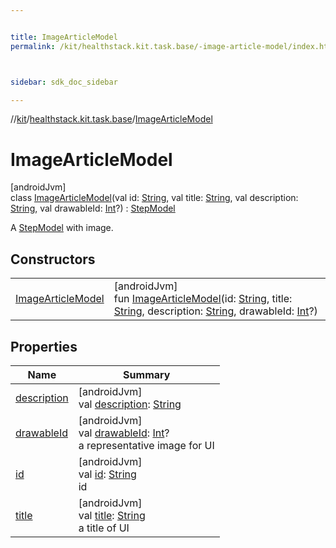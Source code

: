 ```yaml
---


title: ImageArticleModel
permalink: /kit/healthstack.kit.task.base/-image-article-model/index.html



sidebar: sdk_doc_sidebar

---
```



//[kit](/kit.html)/[healthstack.kit.task.base](../index.html)/[ImageArticleModel](index.html)



# ImageArticleModel



[androidJvm]\
class [ImageArticleModel](index.html)(val id: [String](https://kotlinlang.org/api/latest/jvm/stdlib/kotlin/-string/index.html), val title: [String](https://kotlinlang.org/api/latest/jvm/stdlib/kotlin/-string/index.html), val description: [String](https://kotlinlang.org/api/latest/jvm/stdlib/kotlin/-string/index.html), val drawableId: [Int](https://kotlinlang.org/api/latest/jvm/stdlib/kotlin/-int/index.html)?) : [StepModel](../-step-model/index.html)

A [StepModel](../-step-model/index.html) with image.



## Constructors


| | |
|---|---|
| [ImageArticleModel](-image-article-model.html) | [androidJvm]<br>fun [ImageArticleModel](-image-article-model.html)(id: [String](https://kotlinlang.org/api/latest/jvm/stdlib/kotlin/-string/index.html), title: [String](https://kotlinlang.org/api/latest/jvm/stdlib/kotlin/-string/index.html), description: [String](https://kotlinlang.org/api/latest/jvm/stdlib/kotlin/-string/index.html), drawableId: [Int](https://kotlinlang.org/api/latest/jvm/stdlib/kotlin/-int/index.html)?) |


## Properties


| Name | Summary |
|---|---|
| [description](description.html) | [androidJvm]<br>val [description](description.html): [String](https://kotlinlang.org/api/latest/jvm/stdlib/kotlin/-string/index.html) |
| [drawableId](../-step-model/drawable-id.html) | [androidJvm]<br>val [drawableId](../-step-model/drawable-id.html): [Int](https://kotlinlang.org/api/latest/jvm/stdlib/kotlin/-int/index.html)?<br>a representative image for UI |
| [id](../-step-model/id.html) | [androidJvm]<br>val [id](../-step-model/id.html): [String](https://kotlinlang.org/api/latest/jvm/stdlib/kotlin/-string/index.html)<br>id |
| [title](../-step-model/title.html) | [androidJvm]<br>val [title](../-step-model/title.html): [String](https://kotlinlang.org/api/latest/jvm/stdlib/kotlin/-string/index.html)<br>a title of UI |




